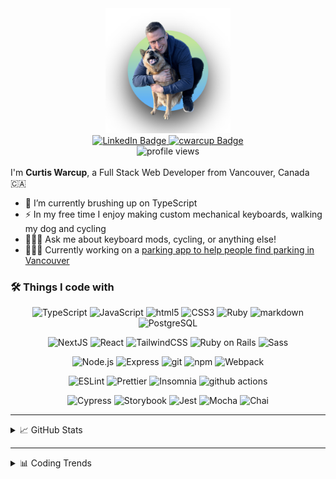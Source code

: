 <div id="header" align="center">
	<a href="https://www.cwarcup.com/">
		<img src="./profile.png" width="200">
	</a>

<div id="badges">
	<a href="https://www.linkedin.com/in/curtiswarcup/">
		<img src="https://img.shields.io/badge/LinkedIn-blue?style=for-the-badge&logo=linkedin&logoColor=white" alt="LinkedIn Badge"/>
	</a>
	<a href="https://www.cwarcup.com/">
		<img src="https://img.shields.io/badge/cwarcup.com-red?style=for-the-badge&logo=swirl&logoColor=white" alt="cwarcup Badge"/>
	</a>
</div>

<a>
	<img src="https://komarev.com/ghpvc/?username=cwarcup&style=flat-square&color=blue" alt="profile views"/>
</a>


<br>
</br>



</div>
I'm <b>Curtis Warcup</b>, a Full Stack Web Developer from Vancouver, Canada 🇨🇦

- 🌱 I’m currently brushing up on TypeScript
- ⚡️ In my free time I enjoy making custom mechanical keyboards, walking my dog and cycling
- 🙋🏼‍♂️ Ask me about keyboard mods, cycling, or anything else!
- 👨🏼‍💻 Currently working on a [parking app to help people find parking in Vancouver ](https://github.com/Cwarcup/free-parking-mapper)

<h3>
	🛠 Things I code with
</h3>

<p align="center">
  <img alt="TypeScript" src="https://img.shields.io/badge/-TypeScript-007ACC?style=flat-square&logo=typescript&logoColor=white" />
	<img alt="JavaScript" src="https://img.shields.io/badge/-JavaScript-F7DF1E?style=flat-square&logo=javascript&logoColor=black" />
  <img alt="html5" src="https://img.shields.io/badge/-HTML5-E34F26?style=flat-square&logo=html5&logoColor=white" />
	<img alt="CSS3" src="https://img.shields.io/badge/-CSS3-1572B6?style=flat-square&logo=css3" />
	<img alt="Ruby" src="https://img.shields.io/badge/-Ruby-CC342D?style=flat-square&logo=ruby&logoColor=white" />
	<img alt="markdown" src="https://img.shields.io/badge/-Markdown-000000?style=flat-square&logo=markdown" />
	<img alt="PostgreSQL" src="https://img.shields.io/badge/-PostgreSQL-336791?style=flat-square&logo=postgresql&logoColor=white" />
</p>

<p align="center">
	<img alt="NextJS" src="https://img.shields.io/badge/-NextJS-000000?style=flat-square&logo=next.js&logoColor=white" />
  <img alt="React" src="https://img.shields.io/badge/-React-45b8d8?style=flat-square&logo=react&logoColor=white" />
	<img alt="TailwindCSS" src="https://img.shields.io/badge/-TailwindCSS-38B2AC?style=flat-square&logo=tailwind-css&logoColor=white" />
	<img alt="Ruby on Rails" src="https://img.shields.io/badge/-Ruby_on_Rails-CC0000?style=flat-square&logo=ruby-on-rails&logoColor=white" />
  <img alt="Sass" src="https://img.shields.io/badge/-Sass-CC6699?style=flat-square&logo=sass&logoColor=white" />
</p>

<p align="center">
	<img alt="Node.js" src="https://img.shields.io/badge/-Node.js-339933?style=flat-square&logo=node.js&logoColor=white" />	
	<img  alt="Express" src="https://img.shields.io/badge/-Express-000000?style=flat-square&logo=express&logoColor=white" />
  <img alt="git" src="https://img.shields.io/badge/-Git-F05032?style=flat-square&logo=git&logoColor=white" />
  <img alt="npm" src="https://img.shields.io/badge/-NPM-CB3837?style=flat-square&logo=npm&logoColor=white" />
	<img alt="Webpack" src="https://img.shields.io/badge/-Webpack-8DD6F9?style=flat-square&logo=webpack&logoColor=white" /> 

<p align="center">
	<img alt="ESLint" src="https://img.shields.io/badge/-ESLint-4B32C3?style=flat-square&logo=eslint&logoColor=white" />
  <img alt="Prettier" src="https://img.shields.io/badge/-Prettier-F7B93E?style=flat-square&logo=prettier&logoColor=white" />
  <img alt="Insomnia" src="https://img.shields.io/badge/-Insomnia-5849BE?style=flat-square&logo=insomnia&logoColor=white" />
  <img alt="github actions" src="https://img.shields.io/badge/-Github_Actions-2088FF?style=flat-square&logo=github-actions&logoColor=white" />
</p>

<p align="center">
	<img alt="Cypress" src="https://img.shields.io/badge/-Cypress-17202C?style=flat-square&logo=cypress&logoColor=white" />
	<img alt="Storybook" src="https://img.shields.io/badge/-Storybook-FF4785?style=flat-square&logo=storybook&logoColor=white" />
	<img alt="Jest" src="https://img.shields.io/badge/-Jest-C21325?style=flat-square&logo=jest&logoColor=white" />
	<img alt="Mocha" src="https://img.shields.io/badge/-Mocha-8D6748?style=flat-square&logo=mocha&logoColor=white" /> 
	<img alt="Chai" src="https://img.shields.io/badge/-Chai-A30701?style=flat-square&logo=chai&logoColor=white" />
</p>

---

<details>
<summary>
📈 GitHub Stats
</summary>
<br>

<div align="center">

![Curtis's GitHub stats](https://github-readme-stats-sooty-eight-60.vercel.app/api?username=cwarcup&show_icons=true&theme=dracula)

![Curtis's GitHub streak stats](https://github-readme-streak-stats.herokuapp.com/?user=cwarcup&theme=dracula)
</div>

</details>

---

<details>
<summary>
📊 Coding Trends
</summary>
<br>

<!--START_SECTION:waka-->
**I'm an Early 🐤** 

```text
🌞 Morning    265 commits    ███░░░░░░░░░░░░░░░░░░░░░░   14.23% 
🌆 Daytime    1121 commits   ███████████████░░░░░░░░░░   60.2% 
🌃 Evening    473 commits    ██████░░░░░░░░░░░░░░░░░░░   25.4% 
🌙 Night      3 commits      ░░░░░░░░░░░░░░░░░░░░░░░░░   0.16%

```


📊 **This Week I Spent My Time On** 

```text
💬 Programming Languages: 
TypeScript               13 hrs 59 mins      █████████████████░░░░░░░░   68.01% 
JavaScript               2 hrs 57 mins       ███░░░░░░░░░░░░░░░░░░░░░░   14.4% 
Markdown                 1 hr 42 mins        ██░░░░░░░░░░░░░░░░░░░░░░░   8.31% 
JSON                     40 mins             ░░░░░░░░░░░░░░░░░░░░░░░░░   3.3% 
CSS                      18 mins             ░░░░░░░░░░░░░░░░░░░░░░░░░   1.51%

```


<!--END_SECTION:waka-->

</detail>
